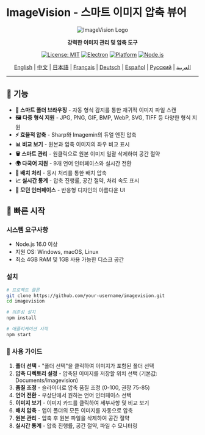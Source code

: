 # ImageVision - 스마트 이미지 압축 뷰어

<div align="center">

![ImageVision Logo](https://via.placeholder.com/200x80/667eea/ffffff?text=ImageVision)

**강력한 이미지 관리 및 압축 도구**

[![License: MIT](https://img.shields.io/badge/License-MIT-yellow.svg)](https://opensource.org/licenses/MIT)
[![Electron](https://img.shields.io/badge/Electron-v27.0.0-blue.svg)](https://www.electronjs.org/)
[![Platform](https://img.shields.io/badge/Platform-Windows%20%7C%20macOS%20%7C%20Linux-lightgrey.svg)](https://github.com/electron/electron)
[![Node.js](https://img.shields.io/badge/Node.js-v16.0+-green.svg)](https://nodejs.org/)

[English](README.md) | [中文](README.zh-CN.md) | [日本語](README.ja.md) | [Français](README.fr.md) | [Deutsch](README.de.md) | [Español](README.es.md) | [Русский](README.ru.md) | [العربية](README.ar.md)

</div>

---

## 🌟 기능

- **📁 스마트 폴더 브라우징** - 자동 형식 감지를 통한 재귀적 이미지 파일 스캔
- **🖼️ 다중 형식 지원** - JPG, PNG, GIF, BMP, WebP, SVG, TIFF 등 다양한 형식 지원
- **⚡ 효율적 압축** - Sharp와 Imagemin의 듀얼 엔진 압축
- **📊 비교 보기** - 원본과 압축 이미지의 좌우 비교 표시
- **🗑️ 스마트 관리** - 원클릭으로 원본 이미지 일괄 삭제하여 공간 절약
- **🌍 다국어 지원** - 9개 언어 인터페이스와 실시간 전환
- **💾 배치 처리** - 동시 처리를 통한 배치 압축
- **📈 실시간 통계** - 압축 진행률, 공간 절약, 처리 속도 표시
- **🎨 모던 인터페이스** - 반응형 디자인의 아름다운 UI

## 🚀 빠른 시작

### 시스템 요구사항

- Node.js 16.0 이상
- 지원 OS: Windows, macOS, Linux
- 최소 4GB RAM 및 1GB 사용 가능한 디스크 공간

### 설치

```bash
# 프로젝트 클론
git clone https://github.com/your-username/imagevision.git
cd imagevision

# 의존성 설치
npm install

# 애플리케이션 시작
npm start
```

### 📖 사용 가이드

1. **폴더 선택** - "폴더 선택"을 클릭하여 이미지가 포함된 폴더 선택
2. **압축 디렉토리 설정** - 압축된 이미지를 저장할 위치 선택 (기본값: Documents/imagevision)
3. **품질 조정** - 슬라이더로 압축 품질 조정 (0-100, 권장 75-85)
4. **언어 전환** - 우상단에서 원하는 언어 인터페이스 선택
5. **이미지 보기** - 이미지 카드를 클릭하여 세부사항 및 비교 보기
6. **배치 압축** - 앱이 폴더의 모든 이미지를 자동으로 압축
7. **원본 관리** - 압축 후 원본 파일을 삭제하여 공간 절약
8. **실시간 통계** - 압축 진행률, 공간 절약, 파일 수 모니터링
